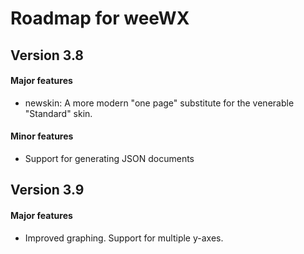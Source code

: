 # Roadmap for weeWX

## Version 3.8

#### Major features

* newskin: A more modern "one page" substitute for the venerable "Standard" skin.

#### Minor features

* Support for generating JSON documents

## Version 3.9

#### Major features
* Improved graphing. Support for multiple y-axes. 